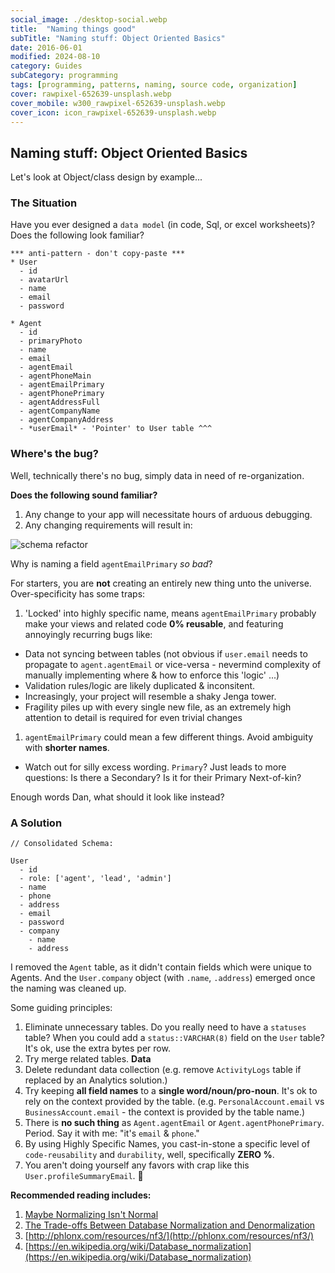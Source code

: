 ```yaml
---
social_image: ./desktop-social.webp
title:  "Naming things good"
subTitle: "Naming stuff: Object Oriented Basics"
date: 2016-06-01
modified: 2024-08-10
category: Guides
subCategory: programming
tags: [programming, patterns, naming, source code, organization]
cover: rawpixel-652639-unsplash.webp
cover_mobile: w300_rawpixel-652639-unsplash.webp
cover_icon: icon_rawpixel-652639-unsplash.webp
---
```


## Naming stuff: Object Oriented Basics

Let's look at Object/class design by example...

### The Situation

Have you ever designed a `data model` (in code, Sql, or excel worksheets)?
Does the following look familiar?

```
*** anti-pattern - don't copy-paste ***
* User
  - id
  - avatarUrl
  - name
  - email
  - password

* Agent
  - id
  - primaryPhoto
  - name
  - email
  - agentEmail
  - agentPhoneMain
  - agentEmailPrimary
  - agentPhonePrimary
  - agentAddressFull
  - agentCompanyName
  - agentCompanyAddress
  - *userEmail* - 'Pointer' to User table ^^^
```

### Where's the bug?

Well, technically there's no bug, simply data in need of re-organization.

**Does the following sound familiar?**

1.  Any change to your app will necessitate hours of arduous debugging.
1.  Any changing requirements will result in:

![schema refactor][schema_refactor]

Why is naming a field `agentEmailPrimary` _so bad_?

For starters, you are **not** creating an entirely new thing unto the universe. Over-specificity has some traps:

1.  'Locked' into highly specific name, means `agentEmailPrimary` probably make your views and related code **0% reusable**, and featuring annoyingly recurring bugs like:

- Data not syncing between tables (not obvious if `user.email` needs to propagate to `agent.agentEmail` or vice-versa - nevermind complexity of manually implementing where & how to enforce this 'logic' ...)
- Validation rules/logic are likely duplicated & inconsitent.
- Increasingly, your project will resemble a shaky Jenga tower.
- Fragility piles up with every single new file, as an extremely high attention to detail is required for even trivial changes

1.  `agentEmailPrimary` could mean a few different things. Avoid ambiguity with **shorter names**.

- Watch out for silly excess wording. `Primary`? Just leads to more questions: Is there a Secondary? Is it for their Primary Next-of-kin?

Enough words Dan, what should it look like instead?

### A Solution

```
// Consolidated Schema:

User
  - id
  - role: ['agent', 'lead', 'admin']
  - name
  - phone
  - address
  - email
  - password
  - company
    - name
    - address
```

I removed the `Agent` table, as it didn't contain fields which were unique to Agents. And the `User.company` object (with `.name`, `.address`) emerged once the naming was cleaned up.

Some guiding principles:

1.  Eliminate unnecessary tables. Do you really need to have a `statuses` table? When you could add a `status::VARCHAR(8)` field on the `User` table? It's ok, use the extra bytes per row.
2.  Try merge related tables. **Data**
3.  Delete redundant data collection (e.g. remove `ActivityLogs` table if replaced by an Analytics solution.)
4.  Try keeping **all field names** to a **single word/noun/pro-noun**. It's ok to rely on the context provided by the table. (e.g. `PersonalAccount.email` vs `BusinessAccount.email` - the context is provided by the table name.)
5.  There is **no such thing** as `Agent.agentEmail` or `Agent.agentPhonePrimary`. Period. Say it with me: "it's `email` & `phone`."
6.  By using Highly Specific Names, you cast-in-stone a specific level of `code-reusability` and `durability`, well, specifically **ZERO %**.
7.  You aren't doing yourself any favors with crap like this `User.profileSummaryEmail`. 💞

**Recommended reading includes:**

1. [Maybe Normalizing Isn't Normal](https://blog.codinghorror.com/maybe-normalizing-isnt-normal/)
1.  [The Trade-offs Between Database Normalization and Denormalization](https://dev.to/er_dward/the-trade-offs-between-database-normalization-and-denormalization-4kdo)
2.  [http://phlonx.com/resources/nf3/](http://phlonx.com/resources/nf3/)
3.  [https://en.wikipedia.org/wiki/Database_normalization](https://en.wikipedia.org/wiki/Database_normalization)

[schema_refactor]: https://res.cloudinary.com/ddd/image/upload/bldg-collapse__wsZKhIc_kafcha.gif
